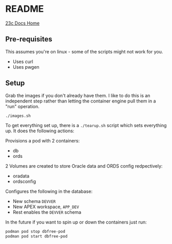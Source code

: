 # README

[23c Docs Home](https://docs.oracle.com/en/database/oracle/oracle-database/23/index.html)

## Pre-requisites

This assumes you're on linux - some of the scripts might not work for you.

* Uses curl
* Uses pwgen

## Setup

Grab the images if you don't already have them. I like to do this is an independent
step rather than letting the container engine pull them in a "run" operation.

```sh
./images.sh
```

To get everything set up, there is a `./tearup.sh` script which sets everything
up. It does the following actions:

Provisions a pod with 2 containers:

* db
* ords

2 Volumes are created to store Oracle data and ORDS config redpectively:

* oradata
* ordsconfig

Configures the following in the database:

* New schema `DEVVER`
* New APEX workspace, `APP_DEV`
* Rest enables the `DEVVER` schema
  
In the future if you want to spin up or down the containers just run:

```sh
podman pod stop dbfree-pod 
podman pod start dbfree-pod 
```
